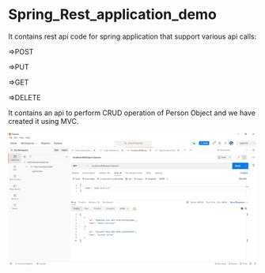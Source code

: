 # Spring_Rest_application_demo

It contains rest api code for spring application that support various api calls:

=>POST

=>PUT

=>GET

=>DELETE

It contains an api to perform CRUD operation of Person Object and we have created it using MVC.

![Alt text](images/Capture.JPG?raw=true "Title")
